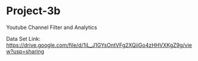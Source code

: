 # Project-3b
Youtube Channel Filter and Analytics

Data Set Link:
https://drive.google.com/file/d/1iL_J1GYsOntVFg2XQiiGo4zHHVXKgZ9g/view?usp=sharing
